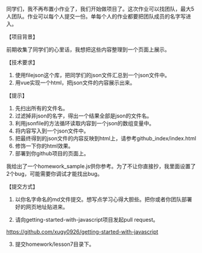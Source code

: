 同学们，我不再布置小作业了，我们开始做项目了。这次作业可以找团队，最大5人团队。作业可以每个人提交一份。单每个人的作业都要把团队成员的名字写进入。

【项目背景】

前期收集了同学们的心里话，我想把这些内容整理到一个页面上展示。

【技术要求】
1. 使用filejson这个库，把同学们的json文件汇总到一个json文件中。
2. 用vue实现一个html，把json文件的内容展示出来。

【提示】
1. 先扫出所有的文件名。
2. 过滤掉非json的名字，得出一个结果全部是json的文件名。
3. 利用jsonfile的方法循环读取内容到一个json的数组变量中。
4. 将内容写入到一个json文件中。
5. 把最终得到的json文件的内容反映到html上，请参考github_index/index.html
6. 修饰一下你的html效果。
7. 部署到你github项目的页面上。


我给出了一个homework_sample.js供你参考。为了不让你直接抄，我里面设置了2个bug，可能需要你调试才能找出bug。

【提交方式】
1. 以你名字命名的md文件提交。想写点学习心得大胆些。把你或者你团队部署好的网页地址贴进来。

2. 请向getting-started-with-javascript项目发起pull request。

https://github.com/xugy0926/getting-started-with-javascript

3. 提交homework/lesson7目录下。
